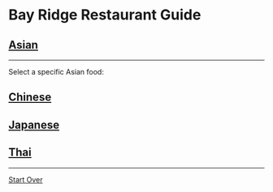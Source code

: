 # Bay Ridge Restaurant Guide
## [Asian](../asian.md)
---
Select a specific Asian food:
## [Chinese](../chinese.md)
## [Japanese](../japanese.md)
## [Thai](../thai.md)
---
[Start Over](../../home.md)